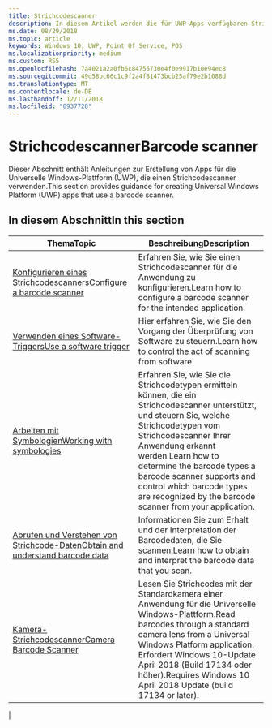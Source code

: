 ```yaml
---
title: Strichcodescanner
description: In diesem Artikel werden die für UWP-Apps verfügbaren Strichcodescanner-Features aufgeführt, sowie die Links zu den Anleitungen für ihre Verwendung.
ms.date: 08/29/2018
ms.topic: article
keywords: Windows 10, UWP, Point Of Service, POS
ms.localizationpriority: medium
ms.custom: RS5
ms.openlocfilehash: 7a4021a2a0fb6c84755730e4f0e9917b10e94ec8
ms.sourcegitcommit: 49d58bc66c1c9f2a4f81473bcb25af79e2b1088d
ms.translationtype: MT
ms.contentlocale: de-DE
ms.lasthandoff: 12/11/2018
ms.locfileid: "8937728"
---
```

# <a name="barcode-scanner"></a><span data-ttu-id="92ce9-104">Strichcodescanner</span><span class="sxs-lookup"><span data-stu-id="92ce9-104">Barcode scanner</span></span>

<span data-ttu-id="92ce9-105">Dieser Abschnitt enthält Anleitungen zur Erstellung von Apps für die Universelle Windows-Plattform (UWP), die einen Strichcodescanner verwenden.</span><span class="sxs-lookup"><span data-stu-id="92ce9-105">This section provides guidance for creating Universal Windows Platform (UWP) apps that use a barcode scanner.</span></span>

## <a name="in-this-section"></a><span data-ttu-id="92ce9-106">In diesem Abschnitt</span><span class="sxs-lookup"><span data-stu-id="92ce9-106">In this section</span></span>

|<span data-ttu-id="92ce9-107">Thema</span><span class="sxs-lookup"><span data-stu-id="92ce9-107">Topic</span></span> |<span data-ttu-id="92ce9-108">Beschreibung</span><span class="sxs-lookup"><span data-stu-id="92ce9-108">Description</span></span> |
|------|------------|
| [<span data-ttu-id="92ce9-109">Konfigurieren eines Strichcodescanners</span><span class="sxs-lookup"><span data-stu-id="92ce9-109">Configure a barcode scanner</span></span>](../devices-sensors/pos-barcodescanner-configure.md)  | <span data-ttu-id="92ce9-110">Erfahren Sie, wie Sie einen Strichcodescanner für die Anwendung zu konfigurieren.</span><span class="sxs-lookup"><span data-stu-id="92ce9-110">Learn how to configure a barcode scanner for the intended application.</span></span> |
| [<span data-ttu-id="92ce9-111">Verwenden eines Software-Triggers</span><span class="sxs-lookup"><span data-stu-id="92ce9-111">Use a software trigger</span></span>](../devices-sensors/pos-barcodescanner-software-trigger.md) | <span data-ttu-id="92ce9-112">Hier erfahren Sie, wie Sie den Vorgang der Überprüfung von Software zu steuern.</span><span class="sxs-lookup"><span data-stu-id="92ce9-112">Learn how to control the act of scanning from software.</span></span> |
| [<span data-ttu-id="92ce9-113">Arbeiten mit Symbologien</span><span class="sxs-lookup"><span data-stu-id="92ce9-113">Working with symbologies</span></span>](pos-barcodescanner-symbologies.md) | <span data-ttu-id="92ce9-114">Erfahren Sie, wie Sie die Strichcodetypen ermitteln können, die ein Strichcodescanner unterstützt, und steuern Sie, welche Strichcodetypen vom Strichcodescanner Ihrer Anwendung erkannt werden.</span><span class="sxs-lookup"><span data-stu-id="92ce9-114">Learn how to determine the  barcode types a barcode scanner supports and control which barcode types are recognized by the barcode scanner from your application.</span></span> |
| [<span data-ttu-id="92ce9-115">Abrufen und Verstehen von Strichcode-Daten</span><span class="sxs-lookup"><span data-stu-id="92ce9-115">Obtain and understand barcode data</span></span>](pos-barcodescanner-scan-data.md) | <span data-ttu-id="92ce9-116">Informationen Sie zum Erhalt und der Interpretation der Barcodedaten, die Sie scannen.</span><span class="sxs-lookup"><span data-stu-id="92ce9-116">Learn how to obtain and interpret the barcode data that you scan.</span></span> |
| [<span data-ttu-id="92ce9-117">Kamera-Strichcodescanner</span><span class="sxs-lookup"><span data-stu-id="92ce9-117">Camera Barcode Scanner</span></span>](pos-camerabarcode.md) | <span data-ttu-id="92ce9-118">Lesen Sie Strichcodes mit der Standardkamera einer Anwendung für die Universelle Windows-Plattform.</span><span class="sxs-lookup"><span data-stu-id="92ce9-118">Read barcodes through a standard camera lens from a Universal Windows Platform application.</span></span> <span data-ttu-id="92ce9-119">Erfordert Windows 10-Update April 2018 (Build 17134 oder höher).</span><span class="sxs-lookup"><span data-stu-id="92ce9-119">Requires Windows 10 April 2018 Update (build 17134 or later).</span></span> |
|
 
